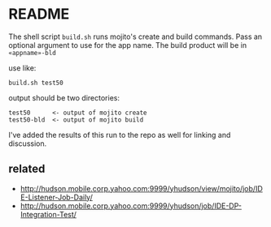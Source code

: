 README
======

The shell script `build.sh` runs mojito's create and build commands. Pass an optional argument to use for the app name. The build product will be in `«appname»-bld`

use like:
    
    build.sh test50

output should be two directories:

    test50      <- output of mojito create
    test50-bld  <- output of mojito build

I've added the results of this run to the repo as well for linking and discussion.

related
-------

* http://hudson.mobile.corp.yahoo.com:9999/yhudson/view/mojito/job/IDE-Listener-Job-Daily/
* http://hudson.mobile.corp.yahoo.com:9999/yhudson/job/IDE-DP-Integration-Test/
